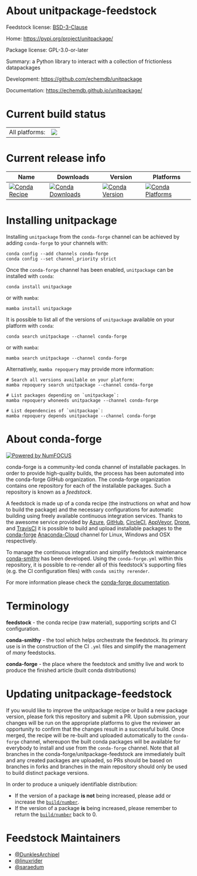 About unitpackage-feedstock
===========================

Feedstock license: [BSD-3-Clause](https://github.com/conda-forge/unitpackage-feedstock/blob/main/LICENSE.txt)

Home: https://pypi.org/project/unitpackage/

Package license: GPL-3.0-or-later

Summary: a Python library to interact with a collection of frictionless datapackages

Development: https://github.com/echemdb/unitpackage

Documentation: https://echemdb.github.io/unitpackage/

Current build status
====================


<table><tr><td>All platforms:</td>
    <td>
      <a href="https://dev.azure.com/conda-forge/feedstock-builds/_build/latest?definitionId=19495&branchName=main">
        <img src="https://dev.azure.com/conda-forge/feedstock-builds/_apis/build/status/unitpackage-feedstock?branchName=main">
      </a>
    </td>
  </tr>
</table>

Current release info
====================

| Name | Downloads | Version | Platforms |
| --- | --- | --- | --- |
| [![Conda Recipe](https://img.shields.io/badge/recipe-unitpackage-green.svg)](https://anaconda.org/conda-forge/unitpackage) | [![Conda Downloads](https://img.shields.io/conda/dn/conda-forge/unitpackage.svg)](https://anaconda.org/conda-forge/unitpackage) | [![Conda Version](https://img.shields.io/conda/vn/conda-forge/unitpackage.svg)](https://anaconda.org/conda-forge/unitpackage) | [![Conda Platforms](https://img.shields.io/conda/pn/conda-forge/unitpackage.svg)](https://anaconda.org/conda-forge/unitpackage) |

Installing unitpackage
======================

Installing `unitpackage` from the `conda-forge` channel can be achieved by adding `conda-forge` to your channels with:

```
conda config --add channels conda-forge
conda config --set channel_priority strict
```

Once the `conda-forge` channel has been enabled, `unitpackage` can be installed with `conda`:

```
conda install unitpackage
```

or with `mamba`:

```
mamba install unitpackage
```

It is possible to list all of the versions of `unitpackage` available on your platform with `conda`:

```
conda search unitpackage --channel conda-forge
```

or with `mamba`:

```
mamba search unitpackage --channel conda-forge
```

Alternatively, `mamba repoquery` may provide more information:

```
# Search all versions available on your platform:
mamba repoquery search unitpackage --channel conda-forge

# List packages depending on `unitpackage`:
mamba repoquery whoneeds unitpackage --channel conda-forge

# List dependencies of `unitpackage`:
mamba repoquery depends unitpackage --channel conda-forge
```


About conda-forge
=================

[![Powered by
NumFOCUS](https://img.shields.io/badge/powered%20by-NumFOCUS-orange.svg?style=flat&colorA=E1523D&colorB=007D8A)](https://numfocus.org)

conda-forge is a community-led conda channel of installable packages.
In order to provide high-quality builds, the process has been automated into the
conda-forge GitHub organization. The conda-forge organization contains one repository
for each of the installable packages. Such a repository is known as a *feedstock*.

A feedstock is made up of a conda recipe (the instructions on what and how to build
the package) and the necessary configurations for automatic building using freely
available continuous integration services. Thanks to the awesome service provided by
[Azure](https://azure.microsoft.com/en-us/services/devops/), [GitHub](https://github.com/),
[CircleCI](https://circleci.com/), [AppVeyor](https://www.appveyor.com/),
[Drone](https://cloud.drone.io/welcome), and [TravisCI](https://travis-ci.com/)
it is possible to build and upload installable packages to the
[conda-forge](https://anaconda.org/conda-forge) [Anaconda-Cloud](https://anaconda.org/)
channel for Linux, Windows and OSX respectively.

To manage the continuous integration and simplify feedstock maintenance
[conda-smithy](https://github.com/conda-forge/conda-smithy) has been developed.
Using the ``conda-forge.yml`` within this repository, it is possible to re-render all of
this feedstock's supporting files (e.g. the CI configuration files) with ``conda smithy rerender``.

For more information please check the [conda-forge documentation](https://conda-forge.org/docs/).

Terminology
===========

**feedstock** - the conda recipe (raw material), supporting scripts and CI configuration.

**conda-smithy** - the tool which helps orchestrate the feedstock.
                   Its primary use is in the construction of the CI ``.yml`` files
                   and simplify the management of *many* feedstocks.

**conda-forge** - the place where the feedstock and smithy live and work to
                  produce the finished article (built conda distributions)


Updating unitpackage-feedstock
==============================

If you would like to improve the unitpackage recipe or build a new
package version, please fork this repository and submit a PR. Upon submission,
your changes will be run on the appropriate platforms to give the reviewer an
opportunity to confirm that the changes result in a successful build. Once
merged, the recipe will be re-built and uploaded automatically to the
`conda-forge` channel, whereupon the built conda packages will be available for
everybody to install and use from the `conda-forge` channel.
Note that all branches in the conda-forge/unitpackage-feedstock are
immediately built and any created packages are uploaded, so PRs should be based
on branches in forks and branches in the main repository should only be used to
build distinct package versions.

In order to produce a uniquely identifiable distribution:
 * If the version of a package **is not** being increased, please add or increase
   the [``build/number``](https://docs.conda.io/projects/conda-build/en/latest/resources/define-metadata.html#build-number-and-string).
 * If the version of a package **is** being increased, please remember to return
   the [``build/number``](https://docs.conda.io/projects/conda-build/en/latest/resources/define-metadata.html#build-number-and-string)
   back to 0.

Feedstock Maintainers
=====================

* [@DunklesArchipel](https://github.com/DunklesArchipel/)
* [@linuxrider](https://github.com/linuxrider/)
* [@saraedum](https://github.com/saraedum/)

